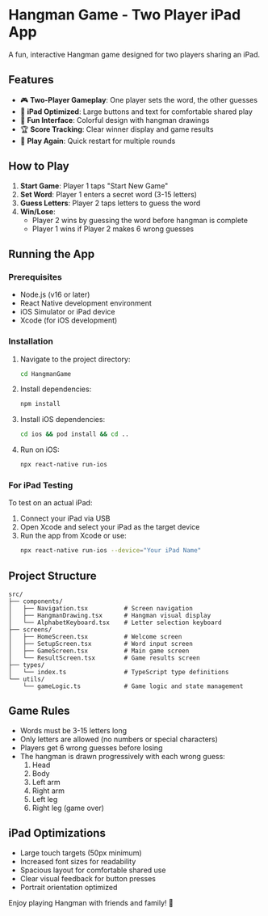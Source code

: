 # Hangman Game - Two Player iPad App

A fun, interactive Hangman game designed for two players sharing an iPad.

## Features

- 🎮 **Two-Player Gameplay**: One player sets the word, the other guesses
- 📱 **iPad Optimized**: Large buttons and text for comfortable shared play
- 🎨 **Fun Interface**: Colorful design with hangman drawings
- 🏆 **Score Tracking**: Clear winner display and game results
- 🔄 **Play Again**: Quick restart for multiple rounds

## How to Play

1. **Start Game**: Player 1 taps "Start New Game"
2. **Set Word**: Player 1 enters a secret word (3-15 letters)
3. **Guess Letters**: Player 2 taps letters to guess the word
4. **Win/Lose**:
   - Player 2 wins by guessing the word before hangman is complete
   - Player 1 wins if Player 2 makes 6 wrong guesses

## Running the App

### Prerequisites
- Node.js (v16 or later)
- React Native development environment
- iOS Simulator or iPad device
- Xcode (for iOS development)

### Installation

1. Navigate to the project directory:
   ```bash
   cd HangmanGame
   ```

2. Install dependencies:
   ```bash
   npm install
   ```

3. Install iOS dependencies:
   ```bash
   cd ios && pod install && cd ..
   ```

4. Run on iOS:
   ```bash
   npx react-native run-ios
   ```

### For iPad Testing

To test on an actual iPad:
1. Connect your iPad via USB
2. Open Xcode and select your iPad as the target device
3. Run the app from Xcode or use:
   ```bash
   npx react-native run-ios --device="Your iPad Name"
   ```

## Project Structure

```
src/
├── components/
│   ├── Navigation.tsx          # Screen navigation
│   ├── HangmanDrawing.tsx      # Hangman visual display
│   └── AlphabetKeyboard.tsx    # Letter selection keyboard
├── screens/
│   ├── HomeScreen.tsx          # Welcome screen
│   ├── SetupScreen.tsx         # Word input screen
│   ├── GameScreen.tsx          # Main game screen
│   └── ResultScreen.tsx        # Game results screen
├── types/
│   └── index.ts                # TypeScript type definitions
└── utils/
    └── gameLogic.ts            # Game logic and state management
```

## Game Rules

- Words must be 3-15 letters long
- Only letters are allowed (no numbers or special characters)
- Players get 6 wrong guesses before losing
- The hangman is drawn progressively with each wrong guess:
  1. Head
  2. Body
  3. Left arm
  4. Right arm
  5. Left leg
  6. Right leg (game over)

## iPad Optimizations

- Large touch targets (50px minimum)
- Increased font sizes for readability
- Spacious layout for comfortable shared use
- Clear visual feedback for button presses
- Portrait orientation optimized

Enjoy playing Hangman with friends and family! 🎉